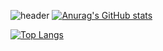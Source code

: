 ![header](https://capsule-render.vercel.app/api?type=slice&reversal=true&color=2e8b57&height=150&section=header&text=Kim%20Sungjin&fontSize=90)
[![Anurag's GitHub stats](https://github-readme-stats.vercel.app/api?username=kimxungjin&show_icons=true)](https://github.com/anuraghazra/github-readme-stats)

[![Top Langs](https://github-readme-stats.vercel.app/api/top-langs/?username=kimxungjin&layout=compact)](https://github.com/anuraghazra/github-readme-stats)


<!--
**kimxungjin/kimxungjin** is a ✨ _special_ ✨ repository because its `README.md` (this file) appears on your GitHub profile.

Here are some ideas to get you started:

- 🔭 I’m currently working on ...
- 🌱 I’m currently learning ...
- 👯 I’m looking to collaborate on ...
- 🤔 I’m looking for help with ...
- 💬 Ask me about ...
- 📫 How to reach me: ...
- 😄 Pronouns: ...
- ⚡ Fun fact: ...
-->
